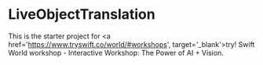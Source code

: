 # LiveObjectTranslation

This is the starter project for <a href='https://www.tryswift.co/world/#workshops', target='_blank'>try! Swift World</a> workshop - Interactive Workshop: The Power of AI + Vision. 
